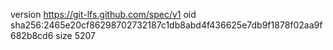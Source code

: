 version https://git-lfs.github.com/spec/v1
oid sha256:2465e20cf86298702732187c1db8abd4f436625e7db9f1878f02aa9f682b8cd6
size 5207
